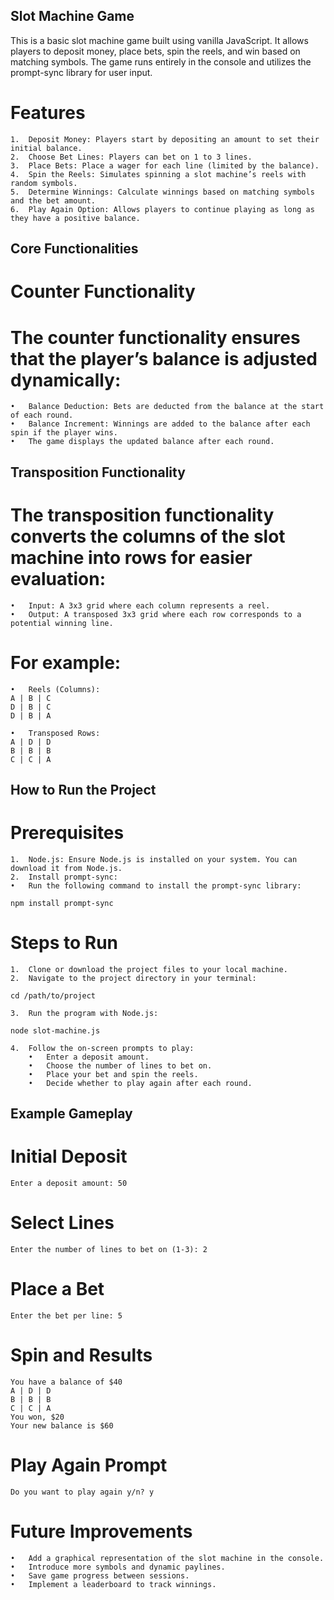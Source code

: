 ## Slot Machine Game

This is a basic slot machine game built using vanilla JavaScript. It allows players to deposit money, place bets, spin the reels, and win based on matching symbols. The game runs entirely in the console and utilizes the prompt-sync library for user input.

# Features

	1.	Deposit Money: Players start by depositing an amount to set their initial balance.
	2.	Choose Bet Lines: Players can bet on 1 to 3 lines.
	3.	Place Bets: Place a wager for each line (limited by the balance).
	4.	Spin the Reels: Simulates spinning a slot machine’s reels with random symbols.
	5.	Determine Winnings: Calculate winnings based on matching symbols and the bet amount.
	6.	Play Again Option: Allows players to continue playing as long as they have a positive balance.

## Core Functionalities

# Counter Functionality

# The counter functionality ensures that the player’s balance is adjusted dynamically:
	•	Balance Deduction: Bets are deducted from the balance at the start of each round.
	•	Balance Increment: Winnings are added to the balance after each spin if the player wins.
	•	The game displays the updated balance after each round.

## Transposition Functionality

# The transposition functionality converts the columns of the slot machine into rows for easier evaluation:
	•	Input: A 3x3 grid where each column represents a reel.
	•	Output: A transposed 3x3 grid where each row corresponds to a potential winning line.

# For example:
	•	Reels (Columns):
    A | B | C
    D | B | C
    D | B | A

	•	Transposed Rows:
    A | D | D
    B | B | B
    C | C | A

## How to Run the Project

# Prerequisites

	1.	Node.js: Ensure Node.js is installed on your system. You can download it from Node.js.
	2.	Install prompt-sync:
	•	Run the following command to install the prompt-sync library:
    
    npm install prompt-sync

# Steps to Run

	1.	Clone or download the project files to your local machine.
	2.	Navigate to the project directory in your terminal:

    cd /path/to/project

    3.	Run the program with Node.js:

    node slot-machine.js

    4.	Follow the on-screen prompts to play:
        •	Enter a deposit amount.
        •	Choose the number of lines to bet on.
        •	Place your bet and spin the reels.
        •	Decide whether to play again after each round.

## Example Gameplay

# Initial Deposit

    Enter a deposit amount: 50

# Select Lines

    Enter the number of lines to bet on (1-3): 2

# Place a Bet

    Enter the bet per line: 5

# Spin and Results

    You have a balance of $40
    A | D | D
    B | B | B
    C | C | A
    You won, $20
    Your new balance is $60

# Play Again Prompt

    Do you want to play again y/n? y

# Future Improvements

	•	Add a graphical representation of the slot machine in the console.
	•	Introduce more symbols and dynamic paylines.
	•	Save game progress between sessions.
	•	Implement a leaderboard to track winnings.